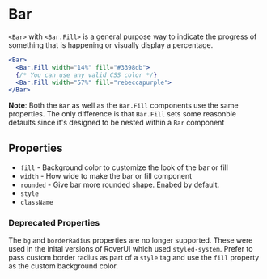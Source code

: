 # Bar

`<Bar>` with `<Bar.Fill>` is a general purpose way to indicate the progress of something that is happening or visually display a percentage.

```jsx
<Bar>
  <Bar.Fill width="14%" fill="#3398db">
  {/* You can use any valid CSS color */}
  <Bar.Fill width="57%" fill="rebeccapurple">
</Bar>
```

**Note**: Both the `Bar` as well as the `Bar.Fill` components use the same properties. The only difference is that `Bar.Fill` sets some reasonble defaults since it's designed to be nested within a `Bar` component

## Properties

- `fill` - Background color to customize the look of the bar or fill
- `width` - How wide to make the bar or fill component
- `rounded` - Give bar more rounded shape. Enabed by default.
- `style`
- `className`

### Deprecated Properties

The `bg` and `borderRadius` properties are no longer supported. These were used in the inital versions of RoverUI which used `styled-system`. Prefer to pass custom border radius as part of a `style` tag and use the `fill` property as the custom background color.
